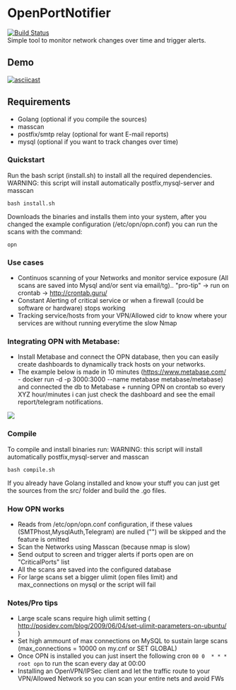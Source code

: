 # OpenPortNotifier
[![Build Status](https://travis-ci.org/fnzv/OpenPortNotifier.svg?branch=master)](https://travis-ci.org/fnzv/OpenPortNotifier) <br>
Simple tool to monitor network changes over time and trigger alerts.

## Demo
[![asciicast](https://asciinema.org/a/cUL1ksv8JaNrZvM2PgNUjyuyj.png)](https://asciinema.org/a/cUL1ksv8JaNrZvM2PgNUjyuyj)

## Requirements

- Golang (optional if you compile the sources)
- masscan 
- postfix/smtp relay (optional for want E-mail reports)
- mysql (optional if you want to track changes over time)


### Quickstart

Run the bash script (install.sh) to install all the required dependencies.
WARNING: this script will install automatically postfix,mysql-server and masscan

```bash install.sh```

Downloads the binaries and installs them into your system, after you changed the example configuration (/etc/opn/opn.conf) you can run the scans with the command:

```opn```

### Use cases
- Continuos scanning of your Networks and monitor service exposure (All scans are saved into Mysql and/or sent via email/tg).. "pro-tip" -> run on crontab -> http://crontab.guru/
- Constant Alerting of critical service or when a firewall (could be software or hardware) stops working
- Tracking service/hosts from your VPN/Allowed cidr to know where your services are without running everytime the slow Nmap 

### Integrating OPN with Metabase:
- Install Metabase and connect the OPN database, then you can easily create dashboards to dynamically track hosts on your networks.
- The example below is made in 10 minutes (https://www.metabase.com/ - docker run -d -p 3000:3000 --name metabase metabase/metabase) and connected the db to Metabase + running OPN on crontab so every XYZ hour/minutes i can just check the dashboard and see the email report/telegram notifications.

![](OPN-Metabase.png?raw=true)

### Compile

To compile and install binaries run: 
WARNING: this script will install automatically postfix,mysql-server and masscan

```bash compile.sh```

If you already have Golang installed and know your stuff you can just get the sources from the src/ folder and build the .go files.


### How OPN works
- Reads from /etc/opn/opn.conf configuration, if these values (SMTPhost,MysqlAuth,Telegram) are nulled ("") will be skipped and the feature is omitted
- Scan the Networks using Masscan (because nmap is slow)
- Send output to screen and trigger alerts if ports open are on "CriticalPorts" list
- All the scans are saved into the configured database 
- For large scans set a bigger ulimit (open files limit) and max_connections on mysql or the script will fail

### Notes/Pro tips
- Large scale scans require high ulimit setting ( http://posidev.com/blog/2009/06/04/set-ulimit-parameters-on-ubuntu/ )
- Set high ammount of max connections on MySQL to sustain large scans (max_connections = 10000 on my.cnf or SET GLOBAL)
- Once OPN is installed you can just insert the following cron ```00 0  * * * root opn``` to run the scan every day at 00:00
- Installing an OpenVPN/IPSec client and let the traffic route to your VPN/Allowed Network so you can scan your entire nets and avoid FWs

